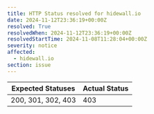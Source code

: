 ```yaml
---
title: HTTP Status resolved for hidewall.io
date: 2024-11-12T23:36:19+00:00Z
resolved: True
resolvedWhen: 2024-11-12T23:36:19+00:00Z
resolvedStartTime: 2024-11-08T11:28:04+00:00Z
severity: notice
affected:
  - hidewall.io
section: issue
---
```


| Expected Statuses | Actual Status  |
|-------------------|----------------|
| 200, 301, 302, 403 | 403 |
